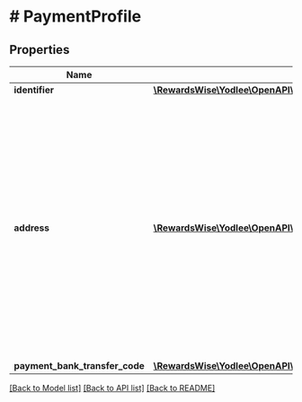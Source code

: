 # # PaymentProfile

## Properties

Name | Type | Description | Notes
------------ | ------------- | ------------- | -------------
**identifier** | [**\RewardsWise\Yodlee\OpenAPI\Client\Model\PaymentIdentifier**](PaymentIdentifier.md) |  | [optional]
**address** | [**\RewardsWise\Yodlee\OpenAPI\Client\Model\AccountAddress[]**](AccountAddress.md) | The address of the lender to which the monthly payments or the loan payoff amount should be paid. &lt;br&gt;&lt;b&gt;Additional Details:&lt;/b&gt;The address field applies only to the student loan account type.&lt;br&gt;&lt;b&gt;Account Type&lt;/b&gt;: Aggregated&lt;br&gt;&lt;b&gt;Applicable containers&lt;/b&gt;: loan&lt;br&gt;&lt;b&gt;Endpoints&lt;/b&gt;:&lt;br&gt;&lt;ul&gt;&lt;li&gt;GET accounts&lt;/li&gt;&lt;li&gt;GET accounts/{accountId}&lt;/li&gt;&lt;/ul&gt; | [optional]
**payment_bank_transfer_code** | [**\RewardsWise\Yodlee\OpenAPI\Client\Model\PaymentBankTransferCode**](PaymentBankTransferCode.md) |  | [optional]

[[Back to Model list]](../../README.md#models) [[Back to API list]](../../README.md#endpoints) [[Back to README]](../../README.md)
